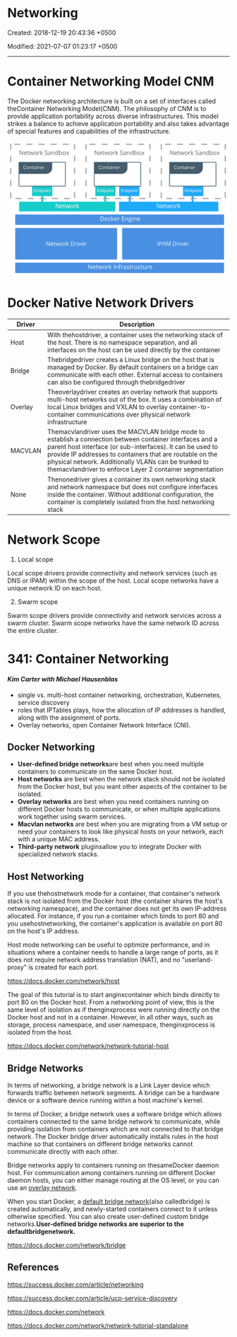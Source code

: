 # Networking

Created: 2018-12-19 20:43:36 +0500

Modified: 2021-07-07 01:23:17 +0500

---

# Container Networking Model CNM

The Docker networking architecture is built on a set of interfaces called theContainer Networking Model(CNM). The philosophy of CNM is to provide application portability across diverse infrastructures. This model strikes a balance to achieve application portability and also takes advantage of special features and capabilities of the infrastructure.

![Network Sandbox Container Endpoint Network Network Sandbox Container Endpoint Endpoint Docker Engine Network Driver Network Infrastructure Network Sandbox Container Endpoint Network IPAM Driver ](../../media/DevOps-Docker-Networking-image1.png)

# Docker Native Network Drivers

| **Driver** | **Description**                                                                                                                                                                                                                                                                                                                                           |
|-----------|-------------------------------------------------------------|
| Host       | With thehostdriver, a container uses the networking stack of the host. There is no namespace separation, and all interfaces on the host can be used directly by the container                                                                                                                                                                           |
| Bridge     | Thebridgedriver creates a Linux bridge on the host that is managed by Docker. By default containers on a bridge can communicate with each other. External access to containers can also be configured through thebridgedriver                                                                                                                         |
| Overlay    | Theoverlaydriver creates an overlay network that supports multi-host networks out of the box. It uses a combination of local Linux bridges and VXLAN to overlay container-to-container communications over physical network infrastructure                                                                                                              |
| MACVLAN    | Themacvlandriver uses the MACVLAN bridge mode to establish a connection between container interfaces and a parent host interface (or sub-interfaces). It can be used to provide IP addresses to containers that are routable on the physical network. Additionally VLANs can be trunked to themacvlandriver to enforce Layer 2 container segmentation |
| None       | Thenonedriver gives a container its own networking stack and network namespace but does not configure interfaces inside the container. Without additional configuration, the container is completely isolated from the host networking stack                                                                                                            |

# Network Scope

1. Local scope

Local scope drivers provide connectivity and network services (such as DNS or IPAM) within the scope of the host. Local scope networks have a unique network ID on each host.

2. Swarm scope

Swarm scope drivers provide connectivity and network services across a swarm cluster. Swarm scope networks have the same network ID across the entire cluster.

# 341: Container Networking

#### *Kim Carter with Michael Hausenblas*

- single vs. multi-host container networking, orchestration, Kubernetes, service discovery
- roles that IPTables plays, how the allocation of IP addresses is handled, along with the assignment of ports.
- Overlay networks, open Container Network Interface (CNI).

## Docker Networking

- **User-defined bridge networks**are best when you need multiple containers to communicate on the same Docker host.
- **Host networks** are best when the network stack should not be isolated from the Docker host, but you want other aspects of the container to be isolated.
- **Overlay networks** are best when you need containers running on different Docker hosts to communicate, or when multiple applications work together using swarm services.
- **Macvlan networks** are best when you are migrating from a VM setup or need your containers to look like physical hosts on your network, each with a unique MAC address.
- **Third-party network** pluginsallow you to integrate Docker with specialized network stacks.

## Host Networking

If you use thehostnetwork mode for a container, that container's network stack is not isolated from the Docker host (the container shares the host's networking namespace), and the container does not get its own IP-address allocated. For instance, if you run a container which binds to port 80 and you usehostnetworking, the container's application is available on port 80 on the host's IP address.

Host mode networking can be useful to optimize performance, and in situations where a container needs to handle a large range of ports, as it does not require network address translation (NAT), and no "userland-proxy" is created for each port.

<https://docs.docker.com/network/host>

The goal of this tutorial is to start anginxcontainer which binds directly to port 80 on the Docker host. From a networking point of view, this is the same level of isolation as if thenginxprocess were running directly on the Docker host and not in a container. However, in all other ways, such as storage, process namespace, and user namespace, thenginxprocess is isolated from the host.

<https://docs.docker.com/network/network-tutorial-host>

## Bridge Networks

In terms of networking, a bridge network is a Link Layer device which forwards traffic between network segments. A bridge can be a hardware device or a software device running within a host machine's kernel.

In terms of Docker, a bridge network uses a software bridge which allows containers connected to the same bridge network to communicate, while providing isolation from containers which are not connected to that bridge network. The Docker bridge driver automatically installs rules in the host machine so that containers on different bridge networks cannot communicate directly with each other.

Bridge networks apply to containers running on thesameDocker daemon host. For communication among containers running on different Docker daemon hosts, you can either manage routing at the OS level, or you can use an [overlay network](https://docs.docker.com/network/overlay/).

When you start Docker, a [default bridge network](https://docs.docker.com/network/bridge/#use-the-default-bridge-network)(also calledbridge) is created automatically, and newly-started containers connect to it unless otherwise specified. You can also create user-defined custom bridge networks.**User-defined bridge networks are superior to the defaultbridgenetwork.**

<https://docs.docker.com/network/bridge>

## References

<https://success.docker.com/article/networking>

<https://success.docker.com/article/ucp-service-discovery>

<https://docs.docker.com/network>

<https://docs.docker.com/network/network-tutorial-standalone>
